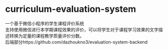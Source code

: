 # curriculum-evaluation-system
一个基于微信小程序的学生课程评价系统  
支持使用微信进行本学期课程效果的评价，可以将学生对于课程学习效果的文字描述转换为定量的课程教学质量评价分数。  
后端部分https://github.com/dazhoukno3/evaluation-system-backend
